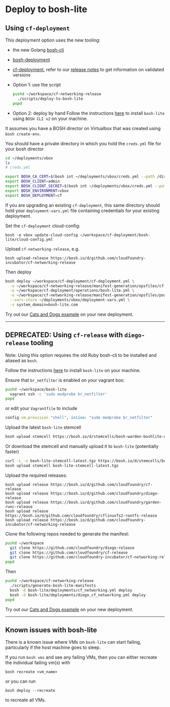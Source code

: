 # Deploy to bosh-lite

## Using `cf-deployment`

This deployment option uses the new tooling:
- the new Golang [bosh-cli](https://github.com/cloudfoundry/bosh-cli)
- [bosh-deployment](https://github.com/cloudfoundry/bosh-deployment)
- [cf-deployment](https://github.com/cloudfoundry/cf-deployment), refer to our [release notes](https://github.com/cloudfoundry-incubator/cf-networking-release/releases) to get information on validated versions

- Option 1: use the script
  ```bash
  pushd ~/workspace/cf-networking-release
    ./scripts/deploy-to-bosh-lite
  popd
  ```

- Option 2: deploy by hand
Follow the instructions [here](https://github.com/cloudfoundry/bosh-deployment/blob/master/docs/bosh-lite-on-vbox.md) to install `bosh-lite` using `BOSH CLI v2` on your machine.

It assumes you have a BOSH director on Virtualbox that was created using `bosh create-env`.

You should have a private directory in which you hold the `creds.yml` file for your bosh director

```bash
cd ~/deployments/vbox
ls
# creds.yml
```

```bash
export BOSH_CA_CERT=$(bosh int ~/deployments/vbox/creds.yml --path /director_ssl/ca)
export BOSH_CLIENT=admin
export BOSH_CLIENT_SECRET=$(bosh int ~/deployments/vbox/creds.yml --path /admin_password)
export BOSH_ENVIRONMENT=vbox
export BOSH_DEPLOYMENT=cf
```

If you are upgrading an existing `cf-deployment`, this same directory should hold your `deployment-vars.yml`
file containing credentials for your existing deployment.

Set the `cf-deployment` cloud-config:
```
bosh -e vbox update-cloud-config ~/workspace/cf-deployment/bosh-lite/cloud-config.yml
```

Upload `cf-networking-release`, e.g.
```
bosh upload-release https://bosh.io/d/github.com/cloudfoundry-incubator/cf-networking-release
```

Then deploy
```bash
bosh deploy ~/workspace/cf-deployment/cf-deployment.yml \
  -o ~/workspace/cf-networking-release/manifest-generation/opsfiles/cf-networking.yml \
  -o ~/workspace/cf-deployment/operations/bosh-lite.yml \
  -o ~/workspace/cf-networking-release/manifest-generation/opsfiles/postgres.yml \
  --vars-store ~/deployments/vbox/deployment-vars.yml \
  -v system_domain=bosh-lite.com
```

Try out our [Cats and Dogs example](../src/example-apps/cats-and-dogs) on your new deployment.


----


## DEPRECATED: Using `cf-release` with `diego-release` tooling

Note: Using this option requires the old Ruby bosh-cli to be installed and aliased as `bosh`.

Follow the instructions [here](https://github.com/cloudfoundry/bosh-lite) to install `bosh-lite` on your machine.

Ensure that `br_netfilter` is enabled on your vagrant box:
```bash
pushd ~/workspace/bosh-lite
  vagrant ssh -c 'sudo modprobe br_netfilter'
popd
```
or edit your `Vagrantfile` to include
```ruby
config.vm.provision "shell", inline: "sudo modprobe br_netfilter"
```

Upload the latest `bosh-lite` stemcell
```bash
bosh upload stemcell https://bosh.io/d/stemcells/bosh-warden-boshlite-ubuntu-trusty-go_agent
```

Or download the stemcell and manually upload it to `bosh-lite` (potentially faster)
```bash
curl -L -o bosh-lite-stemcell-latest.tgz https://bosh.io/d/stemcells/bosh-warden-boshlite-ubuntu-trusty-go_agent
bosh upload stemcell bosh-lite-stemcell-latest.tgz
```

Upload the required releases:
```
bosh upload release https://bosh.io/d/github.com/cloudfoundry/cf-release
bosh upload release https://bosh.io/d/github.com/cloudfoundry/diego-release
bosh upload release https://bosh.io/d/github.com/cloudfoundry/garden-runc-release
bosh upload release https://bosh.io/d/github.com/cloudfoundry/cflinuxfs2-rootfs-release
bosh upload release https://bosh.io/d/github.com/cloudfoundry-incubator/cf-networking-release
```

Clone the following repos needed to generate the manifest:

```bash
pushd ~/workspace
  git clone https://github.com/cloudfoundry/diego-release
  git clone https://github.com/cloudfoundry/cf-release
  git clone https://github.com/cloudfoundry-incubator/cf-networking-release
popd
```

Then
```bash
pushd ~/workspace/cf-networking-release
  ./scripts/generate-bosh-lite-manifests
  bosh -d bosh-lite/deployments/cf_networking.yml deploy
  bosh -d bosh-lite/deployments/diego_cf_networking.yml deploy
popd
```

Try out our [Cats and Dogs example](../src/example-apps/cats-and-dogs) on your new deployment.


---


## Known issues with bosh-lite
There is a known issue where VMs on `bosh-lite` can start failing,
particularly if the host machine goes to sleep.

If you run `bosh vms` and see any failing VMs, then you can either recreate the
individual failing vm(s) with
```
bosh recreate <vm_name>
```
or you can run
```
bosh deploy --recreate
```
to recreate all VMs.



